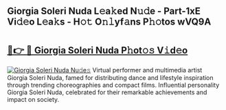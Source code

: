 ## Giorgia Soleri Nuda L𝚎a𝚔ed N𝚞𝚍e - Part-1xE Vi𝚍𝚎o L𝚎a𝚔s - H𝚘𝚝 O𝚗𝚕yf𝚊ns P𝚑𝚘tos wVQ9A

# <h2><a href="http://kfc8kyn.oniu.top/?m=Giorgia+Soleri+Nuda">🔗👉 🔴 Giorgia Soleri Nuda P𝚑ot𝚘𝚜 V𝚒d𝚎o</a></h2>

[![Giorgia Soleri Nuda Nu𝚍e𝚜](https://i.imgur.com/0qMVB7G.gif)](http://kfc8kyn.oniu.top/?m=Giorgia+Soleri+Nuda)
Virtual performer and multimedia artist Giorgia Soleri Nuda, famed for distributing dance and lifestyle inspiration through trending choreographies and compact films. Influential personality Giorgia Soleri Nuda, celebrated for their remarkable achievements and impact on society.  
